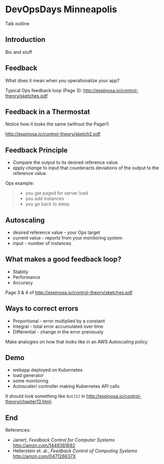 # DevOpsDays Minneapolis

Talk outline

## Introduction

Bio and stuff

## Feedback

What does it mean when you operationalize your app?

Typical Ops feedback loop (Page 3): <http://espinosa.io/control-theory/sketches.pdf>

## Feedback in a Thermostat

Notice how it looks the same (without the Pager!)

<http://espinosa.io/control-theory/sketch2.pdf>

## Feedback Principle

* Compare the output to its desired reference value. 
* *apply change* to input that counteracts deviations of the output to the
  reference value.

Ops example:
> * you get paged for server load
> * you add instances
> * you go back to sleep

## Autoscaling

* desired reference value - your Ops target
* current value - reports from your monitoring system
* input - number of instances

## What makes a good feedback loop?

* Stabiliy 
* Performance
* Accuracy

Page 3 & 4 of <http://espinosa.io/control-theory/sketches.pdf>

## Ways to correct errors

* Proportional - error multiplied by a constant
* Integral - total error accumulated over time
* Differential - change in the error previously

Make analogies on how that looks like in an AWS Autoscaling policy

## Demo

* webapp deployed on Kubernetes
* load generator
* some monitoring
* Autoscaler/ controller making Kubernetes API calls

It should look something like `Out[5]` in <http://espinosa.io/control-theory/chapter13.html>.

## End

References:

* Janert, *Feedback Control for Computer Systems* <http://amzn.com/1449361692>
* Hellerstein et. al., *Feedback Control of Computing Systems* <http://amzn.com/047126637X>
